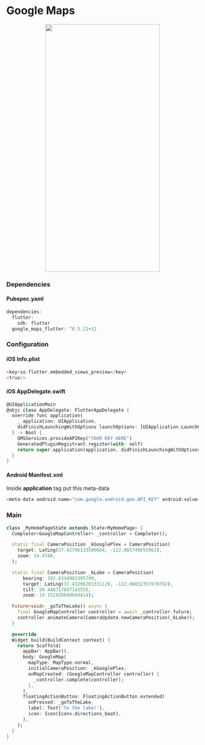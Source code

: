 # Google Maps
<p align="center">
<img src="https://docs.google.com/uc?id=1UUyIN7TFH5M8nLF1TKzNSUuQUbed8BoI" height="649" width="300">
</p>

### Dependencies

#### Pubspec.yaml
```dart
dependencies:
  flutter:
    sdk: flutter
  google_maps_flutter: ^0.5.21+12
```

### Configuration

#### iOS Info.plist
```dart
<key>io.flutter.embedded_views_preview</key>
<true/>
```
#### iOS AppDelegate.swift
```dart
@UIApplicationMain
@objc class AppDelegate: FlutterAppDelegate {
  override func application(
    _ application: UIApplication,
    didFinishLaunchingWithOptions launchOptions: [UIApplication.LaunchOptionsKey: Any]?
  ) -> Bool {
    GMSServices.provideAPIKey("YOUR KEY HERE")
    GeneratedPluginRegistrant.register(with: self)
    return super.application(application, didFinishLaunchingWithOptions: launchOptions)
  }
}
```

#### Android Manifest.xml
<p>Inside <b>application</b> tag put this meta-data</p>

```dart
<meta-data android:name="com.google.android.geo.API_KEY" android:value="YOUR KEY HERE"/>
```

### Main
```dart
class _MyHomePageState extends State<MyHomePage> {
  Completer<GoogleMapController> _controller = Completer();

  static final CameraPosition _kGooglePlex = CameraPosition(
    target: LatLng(37.42796133580664, -122.085749655962),
    zoom: 14.4746,
  );

  static final CameraPosition _kLake = CameraPosition(
      bearing: 192.8334901395799,
      target: LatLng(37.43296265331129, -122.08832357078792),
      tilt: 59.440717697143555,
      zoom: 19.151926040649414);

  Future<void> _goToTheLake() async {
    final GoogleMapController controller = await _controller.future;
    controller.animateCamera(CameraUpdate.newCameraPosition(_kLake));
  }

  @override
  Widget build(BuildContext context) {
    return Scaffold(
      appBar: AppBar(),
      body: GoogleMap(
        mapType: MapType.normal,
        initialCameraPosition: _kGooglePlex,
        onMapCreated: (GoogleMapController controller) {
          _controller.complete(controller);
        },
      ),
      floatingActionButton: FloatingActionButton.extended(
        onPressed: _goToTheLake,
        label: Text('To the lake!'),
        icon: Icon(Icons.directions_boat),
      ),
    );
  }
}
```
